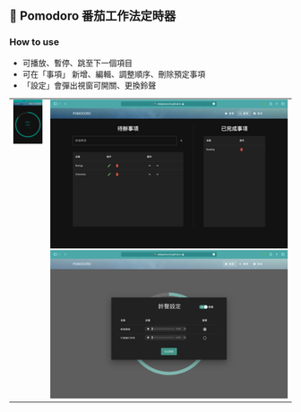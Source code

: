 ## 🍅 Pomodoro 番茄工作法定時器
### How to use
- 可播放、暫停、跳至下一個項目
- 可在「事項」 新增、編輯、調整順序、刪除預定事項
- 「設定」會彈出視窗可開關、更換鈴聲

<table style="border-collapse: collapse;">
  <tr>
    <td style="vertical-align: top;">
      <img src="https://github.com/sleepyhazzzel/pomodoro/blob/main/img/timer.gif?raw=true" width="250">
    </td>
    <td>
      <img src="https://github.com/sleepyhazzzel/pomodoro/blob/main/img/List.png?raw=true">
      <img src="https://github.com/sleepyhazzzel/pomodoro/blob/main/img/Setting.png?raw=true">
    </td>
  </tr>
</table>
